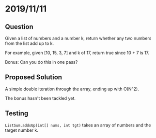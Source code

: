 # 2019/11/11

## Question
Given a list of numbers and a number k, return whether any two numbers from the list add up to k.

For example, given [10, 15, 3, 7] and k of 17, return true since 10 + 7 is 17.

Bonus: Can you do this in one pass?

## Proposed Solution
A simple double iteration through the array, ending up with O(N^2).

The bonus hasn't been tackled yet.

## Testing
`ListSum.addsUp(int[] nums, int tgt)` takes an array of numbers and the target number k.
